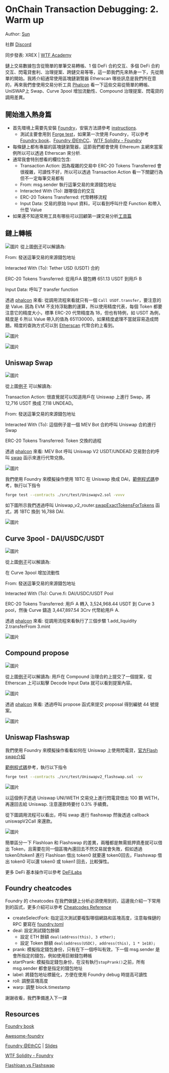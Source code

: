 # OnChain Transaction Debugging: 2. Warm up

Author: [Sun](https://twitter.com/1nf0s3cpt)

社群 [Discord](https://discord.gg/3y3d9DMQ)

同步發表: XREX | [WTF Academy](https://github.com/AmazingAng/WTF-Solidity#%E9%93%BE%E4%B8%8A%E5%A8%81%E8%83%81%E5%88%86%E6%9E%90)

鏈上交易數據包含從簡單的單筆交易轉帳、1 個 DeFi 合約交互、多個 DeFi 合約交互、閃電貸套利、治理提案、跨鏈交易等等，這一節我們先來熱身一下，先從簡單的開始。我將介紹通常使用區塊鏈瀏覽器 Etherscan 哪些訊息是我們所在意的，再來我們會使用交易分析工具 [Phalcon](https://phalcon.blocksec.com/) 看一下這些交易從簡單的轉帳、UniSWAP上 Swap、Curve 3pool 增加流動性、Compound 治理提案、閃電貸的調用差異。

## 開始進入熱身篇
- 首先環境上需要先安裝 [Foundry](https://github.com/foundry-rs/foundry)，安裝方法請參考 [instructions](https://book.getfoundry.sh/getting-started/installation.html).
    - 測試主要會用到 [Forge test](https://book.getfoundry.sh/reference/forge/forge-test)，如果第一次使用 Foundry，可以參考 [Foundry book](https://book.getfoundry.sh/)、[Foundry @EthCC](https://www.youtube.com/watch?v=wJnywGB33O4)、[WTF Solidity - Foundry](https://github.com/AmazingAng/WTF-Solidity/blob/main/Topics/Tools/TOOL07_Foundry/readme.md)
- 每條鏈上都有專屬的區塊鏈瀏覽器，這節我們都會使用 Ethereum 主網來當案例所以可以透過 Etherscan 來分析.
- 通常我會特別想看的欄位包含:
    -  Transaction Action: 因為複雜的交易中 ERC-20 Tokens Transferred 會很複雜，可讀性不好，所以可以透過 Transaction Action 看一下關鍵行為但不一定每筆交易都有
    -  From: msg.sender 執行這筆交易的來源錢包地址
    -  Interacted With (To): 跟哪個合約交互
    -  ERC-20 Tokens Transferred: 代幣轉移流程
    -  Input Data: 交易的原始 Input 資料，可以看到呼叫什麼 Function 和帶入什麼 Value
- 如果還不知道常用工具有哪些可以回顧第一課交易分析[工具篇](https://github.com/SunWeb3Sec/DeFiHackLabs/tree/main/academy/onchain_debug/01_tools)

## 鏈上轉帳
![圖片](https://user-images.githubusercontent.com/52526645/211021954-6c5828be-7293-452b-8ef6-a268db54b932.png)
從上圖[例子](https://etherscan.io/tx/0x836ef3d01a52c4b9304c3d683f6ff2b296c7331b6fee86e3b116732ce1d5d124)可以解讀為:

From: 發送這筆交易的來源錢包地址

Interacted With (To): Tether USD (USDT) 合約

ERC-20 Tokens Transferred: 從用戶A 錢包轉 651.13 USDT 到用戶 B

Input Data: 呼叫了 transfer function

透過 [phalcon](https://phalcon.blocksec.com/tx/eth/0x836ef3d01a52c4b9304c3d683f6ff2b296c7331b6fee86e3b116732ce1d5d124) 來看: 從調用流程來看就只有一個 `Call USDT.transfer`，要注意的是 Value. 因為 EVM 不支持浮點數的運算，所以使用精度代表，每個 Token 都要注意它的精度大小，標準 ERC-20 代幣精度為 18，但也有特例，如 USDT 為例，精度是 6 所以 Value 帶入的值為 651130000，如果精度處理不當就容易造成問題。精度的查詢方式可以到 [Etherscan](https://etherscan.io/token/0xdac17f958d2ee523a2206206994597c13d831ec7) 代幣合約上看到。

![圖片](https://user-images.githubusercontent.com/52526645/211123692-d7224ced-bc0b-47a1-a876-2af086e2fce9.png)

![圖片](https://user-images.githubusercontent.com/52526645/211022964-f819b35c-d442-488c-9645-7733af219d1c.png)

## Uniswap Swap

![圖片](https://user-images.githubusercontent.com/52526645/211029091-c24963c7-d2f8-44f4-ad6a-a9185f98ec85.png)

從上圖[例子](https://etherscan.io/tx/0x1cd5ceda7e2b2d8c66f8c5657f27ef6f35f9e557c8d1532aa88665a37130da84) 可以解讀為:

Transaction Action: 很直覺就可以知道用戶在 Uniswap 上進行 Swap，將 12,716 USDT 換成 7,118 UNDEAD。

From: 發送這筆交易的來源錢包地址

Interacted With (To): 這個例子是一個 MEV Bot 合約呼叫 Uniswap 合約進行 Swap

ERC-20 Tokens Transferred: Token 交換的過程

透過 [phalcon](https://phalcon.blocksec.com/tx/eth/0x1cd5ceda7e2b2d8c66f8c5657f27ef6f35f9e557c8d1532aa88665a37130da84) 來看: MEV Bot 呼叫 Uniswap V2 USDT/UNDEAD 交易對合約呼叫 [swap](https://docs.uniswap.org/contracts/v2/reference/smart-contracts/pair#swap-1) 函示來進行代幣兌換。

![圖片](https://user-images.githubusercontent.com/52526645/211029737-4a606d32-2c96-41e9-aef7-82fe1fb4b21d.png)

我們使用 Foundry 來模擬操作使用 1BTC 在 Uniswap 換成 DAI，[範例程式碼](https://github.com/SunWeb3Sec/DeFiLabs/blob/main/src/test/Uniswapv2.sol)參考，執行以下指令
```sh
forge test --contracts ./src/test/Uniswapv2.sol -vvvv
```

如下圖所示我們透過呼叫 Uniswap_v2_router.[swapExactTokensForTokens](https://docs.uniswap.org/contracts/v2/reference/smart-contracts/router-02#swapexacttokensfortokens) 函式，將 1BTC 換到 16,788 DAI.

![圖片](https://user-images.githubusercontent.com/52526645/211143644-6ed295f0-e0d8-458b-a6a7-71b2da8a5baa.png)

## Curve 3pool - DAI/USDC/USDT

![圖片](https://user-images.githubusercontent.com/52526645/211030934-14fccba9-5239-480c-b431-21de393a6308.png)

從上圖[例子](https://etherscan.io/tx/0x667cb82d993657f2779507a0262c9ed9098f5a387e8ec754b99f6e1d61d92d0b)可以解讀為:

在 Curve 3pool 增加流動性

From: 發送這筆交易的來源錢包地址

Interacted With (To): Curve.fi: DAI/USDC/USDT Pool

ERC-20 Tokens Transferred: 用戶 A 轉入 3,524,968.44 USDT 到 Curve 3 pool，然後 Curve 鑄造 3,447,897.54 3Crv 代幣給用戶 A.

透過 [phalcon](https://phalcon.blocksec.com/tx/eth/0x667cb82d993657f2779507a0262c9ed9098f5a387e8ec754b99f6e1d61d92d0b) 來看: 從調用流程來看執行了三個步驟 1.add_liquidity 2.transferFrom 3.mint

![圖片](https://user-images.githubusercontent.com/52526645/211032540-b8ad83af-44cf-48ea-b22c-6c79d4dac1af.png)

## Compound propose

![圖片](https://user-images.githubusercontent.com/52526645/211033609-60713c9d-1760-45d4-957f-a74e08abf9a5.png)

從上圖[例子](https://etherscan.io/tx/0xba69b455c511c500e0be9453cf70319bc61e29eb4235a6e5ca5fe6ddf1934159)可以解讀為: 用戶在 Compound 治理合約上提交了一個提案，從 Etherscan 上可以點擊 Decode Input Data 就可以看到提案內容。

![圖片](https://user-images.githubusercontent.com/52526645/211033906-e3446f69-404e-4347-a0c6-e1b622039c5a.png)

透過 [phalcon](https://phalcon.blocksec.com/tx/eth/0xba69b455c511c500e0be9453cf70319bc61e29eb4235a6e5ca5fe6ddf1934159) 來看: 透過呼叫 propose 函式來提交 proposal 得到編號 44 號提案。

![圖片](https://user-images.githubusercontent.com/52526645/211034346-a600cbf4-eed9-47ca-8b5a-88232808f3a3.png)

## Uniswap Flashswap

我們使用 Foundry 來模擬操作看看如何在 Uniswap 上使用閃電貸，[官方Flash swap介紹](https://docs.uniswap.org/contracts/v2/guides/smart-contract-integration/using-flash-swaps)

[範例程式碼](https://github.com/SunWeb3Sec/DeFiLabs/blob/main/src/test/Uniswapv2_flashswap.sol)參考，執行以下指令
```sh
forge test --contracts ./src/test/Uniswapv2_flashswap.sol -vv
```
![圖片](https://user-images.githubusercontent.com/52526645/211125357-695c3fd0-4a56-4a70-9c98-80bac65586b8.png)

以這個例子透過 Uniswap UNI/WETH 交易兌上進行閃電貸借出 100 顆 WETH，再還回去給 Uniswap. 注意還款時要付 0.3% 手續費。

從下圖調用流程可以看出，呼叫 swap 進行 flashswap 然後透過 callback uniswapV2Call 來還款。

![圖片](https://user-images.githubusercontent.com/52526645/211038895-a1bc681a-41cd-4900-a745-3d3ddd0237d4.png)

簡單區分一下 Flashloan 和 Flashswap 的差異，兩種都是無需抵押資產就可以借出 Token，且需要在同一個區塊內還回去不然交易就會失敗，假如透過 token0/token1 進行 Flashloan 借出 token0 就要還 token0回去，Flashswap 借出 token0 可以還 token0 或 token1 回去，比較彈性。

更多 DeFi 基本操作可以參考 [DeFiLabs](https://github.com/SunWeb3Sec/DeFiLabs)


## Foundry cheatcodes

Foundry 的 cheatcodes 在我們做鏈上分析必須使用到的，這邊我介紹一下常用到的函式，更多介紹可以參考 [Cheatcodes Reference](https://book.getfoundry.sh/cheatcodes/)

- createSelectFork: 指定這次測試要複製哪個網路和區塊高度，注意每條鏈的 RPC 要寫在 [foundry.toml](https://github.com/SunWeb3Sec/DeFiHackLabs/blob/main/foundry.toml)
- deal: 設定測試錢包餘額 
    -  設定 ETH 餘額 `deal(address(this), 3 ether);`
    -  設定 Token 餘額 `deal(address(USDC), address(this), 1 * 1e18);`
- prank: 模擬指定錢包身份，只有在下一個呼叫有效，下一個 msg.sender 是會所指定的錢包，例如使用巨鯨錢包轉帳
- startPrank: 模擬指定錢包身份，在沒有執行`stopPrank()`之前，所有 msg.sender 都會是指定的錢包地址
- label: 將錢包地址標籤化，方便在使用 Foundry debug 時提高可讀性
- roll: 調整區塊高度
- warp: 調整 block.timestamp

謝謝收看，我們準備進入下一課

## Resources
[Foundry book](https://book.getfoundry.sh/)

[Awesome-foundry](https://github.com/crisgarner/awesome-foundry)

[Foundry @EthCC](https://www.youtube.com/watch?v=wJnywGB33O4) | [Slides](https://docs.google.com/presentation/d/1AuQojnFMkozOiR8kDu5LlWT7vv1EfPytmVEeq1XMtM0/edit#slide=id.g13d8bd167cb_0_0)

[WTF Solidity - Foundry](https://github.com/AmazingAng/WTF-Solidity/blob/main/Topics/Tools/TOOL07_Foundry/readme.md)

[Flashloan vs Flashswap](https://blog.infura.io/post/build-a-flash-loan-arbitrage-bot-on-infura-part-i)
